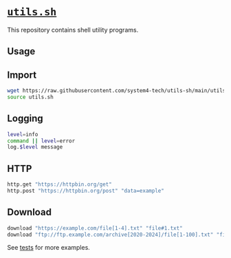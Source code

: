 # [`utils.sh`](utils.sh)

This repository contains shell utility programs.

## Usage

## Import

```sh
wget https://raw.githubusercontent.com/system4-tech/utils-sh/main/utils.sh
source utils.sh
```

## Logging

```sh
level=info
command || level=error
log.$level message
```

## HTTP

```sh
http.get "https://httpbin.org/get"
http.post "https://httpbin.org/post" "data=example"
```

## Download

```sh
download "https://example.com/file[1-4].txt" "file#1.txt"
download "ftp://ftp.example.com/archive[2020-2024]/file[1-100].txt" "file#1_#2.txt"
```

See [tests](tests/) for more examples.
